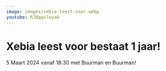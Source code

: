 ```yaml
---
image: images/xebia-leest-voor.webp
youtube: RJNqqvleyaU
---
```


# Xebia leest voor bestaat 1 jaar!

5 Maart 2024 vanaf 18:30 met Buurman en Buurman!
